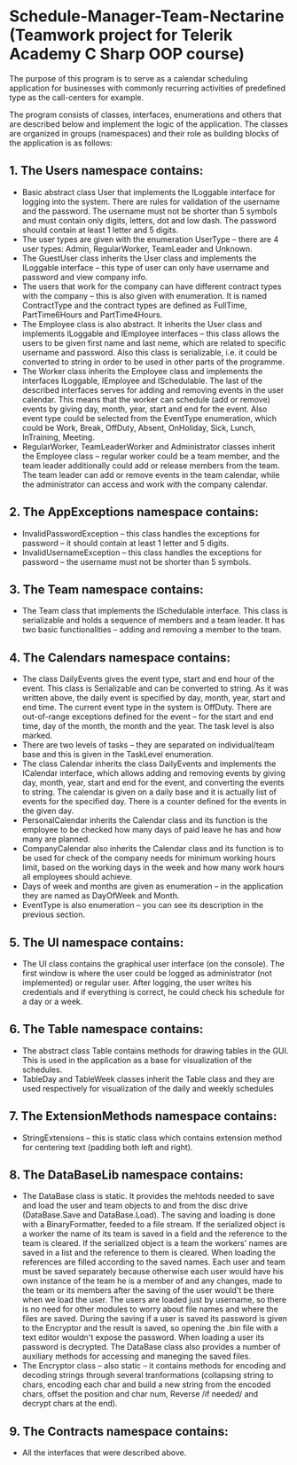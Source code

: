 # Schedule-Manager-Team-Nectarine (Teamwork project for Telerik Academy C Sharp OOP course)

The purpose of this program is to serve as a calendar scheduling application for businesses with commonly recurring activities of predefined type as the call-centers for example.

The program consists of classes, interfaces, enumerations and others that are described below and implement the logic of the application. The classes are organized in groups (namespaces) and their role as building blocks of the application is as follows:

## 1.	The Users namespace contains:
-	Basic abstract class User that implements the ILoggable interface for logging into the system. There are rules for validation of the username and the password. The username must not be shorter than 5 symbols and must contain only digits, letters, dot and low dash. The password should contain at least 1 letter and 5 digits.
-	The user types are given with the enumeration UserType – there are 4 user types: Admin, RegularWorker, TeamLeader and Unknown.
-	The GuestUser class inherits the User class and implements the ILoggable interface – this type of user can only have username and password and view company info.
-	The users that work for the company can have different contract types with the company – this is also given with enumeration. It is named ContractType and the contract types are defined as FullTime, PartTime6Hours and PartTime4Hours.
-	The Employee class is also abstract. It inherits the User class and implements ILoggable and IEmployee interfaces – this class allows the users to be given first name and last neme, which are related to specific username and password. Also this class is serializable, i.e. it could be converted to string in order to be used in other parts of the programme.
-	The Worker class inherits the Employee class and implements the interfaces ILoggable, IEmployee and ISchedulable. The last of the described interfaces serves for adding and removing events in the user calendar. This means that the worker can schedule (add or remove) events by giving day, month, year, start and end for the event. Also event type could be selected from the EventType enumeration, which could be Work, Break, OffDuty, Absent, OnHoliday, Sick, Lunch, InTraining, Meeting.
-	RegularWorker, TeamLeaderWorker and Administrator classes inherit the Employee class – regular worker could be a team member, and the team leader additionally could add or release members from the team. The team leader can add or remove events in the team calendar, while the administrator can access and work with the company calendar.

## 2.	The AppExceptions namespace contains:
-	InvalidPasswordException – this class handles the exceptions for password – it should contain at least 1 letter and 5 digits.
-	InvalidUsernameException – this class handles the exceptions for password – the username must not be shorter than 5 symbols.

## 3.	The Team namespace contains:
-	The Team class that implements the ISchedulable interface. This class is serializable and holds a sequence of members and a team leader. It has two basic functionalities – adding and removing a member to the team.

## 4.	The Calendars namespace contains:
-	The class DailyEvents gives the event type, start and end hour of the event. This class is Serializable and can be converted to string. As it was written above, the daily event is specified by day, month, year, start and end time. The current event type in the system is OffDuty. There are out-of-range exceptions defined for the event – for the start and end time, day of the month, the month and the year. The task level is also marked.
-	There are two levels of tasks – they are separated on individual/team base and this is given in the TaskLevel enumeration.
-	The class Calendar inherits the class DailyEvents and implements the ICalendar interface, which allows adding and removing events by giving day, month, year, start and end for the event, and converting the events to string. The calendar is given on a daily base and it is actually list of events for the specified day. There is a counter defined for the events in the given day.
-	PersonalCalendar inherits the Calendar class and its function is the employee to be checked how many days of paid leave he has and how many are planned.
-	CompanyCalendar also inherits the Calendar class and its function is to be used for check of the company needs for minimum working hours limit, based on the working days in the week and how many work hours all employees should achieve.
-	Days of week and months are given as enumeration – in the application they are named as DayOfWeek and Month.
-	EventType is also enumeration – you can see its description in the previous section.

## 5.	The UI namespace contains:
-	The UI class contains the graphical user interface (on the console). The first window is where the user could be logged as administrator (not implemented) or regular user. After logging, the user writes his credentials and if everything is correct, he could check his schedule for a day or a week.

## 6.	The Table namespace contains:
-	The abstract class Table contains methods for drawing tables in the GUI. This is used in the application as a base for visualization of the schedules.
-	TableDay and TableWeek classes inherit the Table class and they are used respectively for visualization of the daily and weekly schedules

## 7.	The ExtensionMethods namespace contains:
-	StringExtensions – this is static class which contains extension method for centering text (padding both left and right).

## 8.	The DataBaseLib namespace contains:
-	The DataBase class is static. It provides the mehtods needed to save and load the user and team objects to and from the disc drive (DataBase.Save and DataBase.Load). The saving and loading is done with a BinaryFormatter, feeded to a file stream. If the serialized object is a worker the name of its team is saved in a field and the reference to the team is cleared. If the serialized object is a team the workers' names are saved in a list and the reference to them is cleared. When loading the references are filled according to the saved names. Each user and team must be saved separately because otherwise each user would have his own instance of the team he is a member of and any changes, made to the team or its members after the saving of the user would't be there when we load the user. The users are loaded just by username, so there is no need for other modules to worry about file names and where the files are saved. During the saving  if a user is saved its password is given to the Encryptor and the result is saved, so opening the .bin file with a text editor wouldn't expose the password. When loading a user its password is decrypted. The DataBase class also provides a number of auxiliary methods for accessing and maneging the saved files.
-	The Encryptor class –  also static – it contains methods for encoding and decoding strings through several tranformations (collapsing string to chars, encoding each char and build a new string from the encoded chars, offset the position and char num, Reverse /if needed/ and decrypt chars at the end).

## 9.	The Contracts namespace contains:
-	All the interfaces that were described above.
